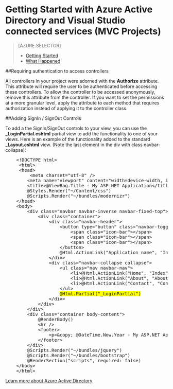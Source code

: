 <properties 
	pageTitle="Get Started with Azure Active Directory and Visual Studio connected services (MVC projects)" 
	description="How to get started using Azure Active Directory in MVC projects after connecting to or creating an Azure AD using Visual Studio connected services" 
	services="active-directory" 
	documentationCenter="" 
	authors="tarcher" 
	manager="douge" 
	editor="tglee"/>
  
<tags 
	ms.service="active-directory" 
	ms.workload="web" 
	ms.tgt_pltfrm="vs-getting-started" 
	ms.devlang="na" 
	ms.topic="article" 
	ms.date="09/03/2015" 
	ms.author="tarcher"/>

# Getting Started with Azure Active Directory and Visual Studio connected services (MVC Projects)

> [AZURE.SELECTOR]
> - [Getting Started](vs-active-directory-dotnet-getting-started.md)
> - [What Happened](vs-active-directory-dotnet-what-happened.md)
 
##Requiring authentication to access controllers 

All controllers in your project were adorned with the **Authorize** attribute. This attribute will require the user to be authenticated before accessing these controllers. To allow the controller to be accessed anonymously, remove this attribute from the controller. If you want to set the permissions at a more granular level, apply the attribute to each method that requires authorization instead of applying it to the controller class.
 
##Adding SignIn / SignOut Controls 

To add a the SignIn/SignOut controls to your view, you can use the **_LoginPartial.cshtml** partial view to add the functionality to one of your views. Here is an example of the functionality added to the standard **_Layout.cshtml** view. (Note the last element in the div with class navbar-collapse):

<pre>
    &lt;!DOCTYPE html&gt; 
     &lt;html&gt; 
     &lt;head&gt; 
         &lt;meta charset="utf-8" /&gt; 
        &lt;meta name="viewport" content="width=device-width, initial-scale=1.0"&gt; 
        &lt;title&gt;@ViewBag.Title - My ASP.NET Application&lt;/title&gt; 
        @Styles.Render("~/Content/css") 
        @Scripts.Render("~/bundles/modernizr") 
    &lt;/head&gt; 
    &lt;body&gt; 
        &lt;div class="navbar navbar-inverse navbar-fixed-top"&gt; 
            &lt;div class="container"&gt; 
                &lt;div class="navbar-header"&gt; 
                    &lt;button type="button" class="navbar-toggle" data-toggle="collapse" data-target=".navbar-collapse"&gt; 
                        &lt;span class="icon-bar"&gt;&lt;/span&gt; 
                        &lt;span class="icon-bar"&gt;&lt;/span&gt; 
                        &lt;span class="icon-bar"&gt;&lt;/span&gt; 
                    &lt;/button&gt; 
                    @Html.ActionLink("Application name", "Index", "Home", new { area = "" }, new { @class = "navbar-brand" }) 
                &lt;/div&gt; 
                &lt;div class="navbar-collapse collapse"&gt; 
                    &lt;ul class="nav navbar-nav"&gt; 
                        &lt;li&gt;@Html.ActionLink("Home", "Index", "Home")&lt;/li&gt; 
                        &lt;li&gt;@Html.ActionLink("About", "About", "Home")&lt;/li&gt; 
                        &lt;li&gt;@Html.ActionLink("Contact", "Contact", "Home")&lt;/li&gt; 
                    &lt;/ul&gt; 
                    <span style="background-color:yellow">@Html.Partial("_LoginPartial")</span> 
                &lt;/div&gt; 
            &lt;/div&gt; 
        &lt;/div&gt; 
        &lt;div class="container body-content"&gt; 
            @RenderBody() 
            &lt;hr /&gt; 
            &lt;footer&gt; 
                &lt;p&gt;&amp;copy; @DateTime.Now.Year - My ASP.NET Application&lt;/p&gt; 
            &lt;/footer&gt; 
        &lt;/div&gt; 
        @Scripts.Render("~/bundles/jquery") 
        @Scripts.Render("~/bundles/bootstrap") 
        @RenderSection("scripts", required: false) 
    &lt;/body&gt; 
    &lt;/html&gt;
</pre>

[Learn more about Azure Active Directory](http://azure.microsoft.com/services/active-directory/) 
